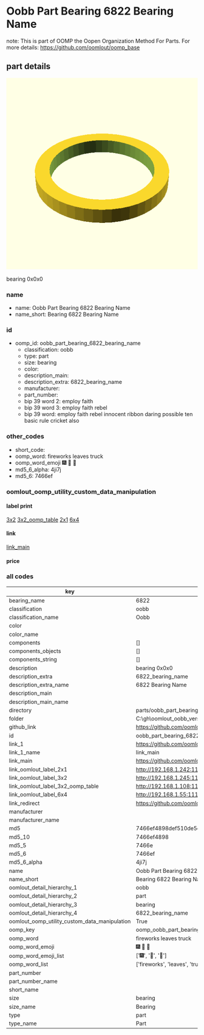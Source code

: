# Oobb Part Bearing 6822 Bearing Name  

note: This is part of OOMP the Oopen Organization Method For Parts. For more details: https://github.com/oomlout/oomp_base

##  part details
  

[![](3dpr.png)](3dpr.png)

bearing 0x0x0



### name
* name: Oobb Part Bearing 6822 Bearing Name
* name_short: Bearing 6822 Bearing Name
### id
* oomp_id: oobb_part_bearing_6822_bearing_name
  * classification: oobb
  * type: part
  * size: bearing
  * color: 
  * description_main: 
  * description_extra: 6822_bearing_name
  * manufacturer: 
  * part_number: 
  * bip 39 word 2: employ faith
  * bip 39 word 3: employ faith rebel
  * bip 39 word: employ faith rebel innocent ribbon daring possible ten basic rule cricket also

### other_codes
* short_code: 
* oomp_word: fireworks leaves truck
* oomp_word_emoji :fireworks: :leaves: :truck:
* md5_6_alpha: 4ji7j
* md5_6: 7466ef






### oomlout_oomp_utility_custom_data_manipulation
#### label print
[3x2](http://192.168.1.245:1112/?label=oomp%204ji7j)
[3x2_oomp_table](http://192.168.1.108:1112/?label=oomp%204ji7j)
[2x1](http://192.168.1.242:1112/?label=oomp%204ji7j)
[6x4](http://192.168.1.55:1112/?label=oomp%204ji7j)    

#### link

[link_main](https://github.com/oomlout/oomlout_oobb_version_4_generated_parts/tree/main/navigation_oomp/oobb/part/bearing//6822_bearing_name/part)                              

#### price







### all codes 
| key | value |  
| --- | --- |  
| bearing_name | 6822 |  
| classification | oobb |  
| classification_name | Oobb |  
| color |  |  
| color_name |  |  
| components | [] |  
| components_objects | [] |  
| components_string | [] |  
| description | bearing 0x0x0 |  
| description_extra | 6822_bearing_name |  
| description_extra_name | 6822 Bearing Name |  
| description_main |  |  
| description_main_name |  |  
| directory | parts/oobb_part_bearing_6822_bearing_name |  
| folder | C:\gh\oomlout_oobb_version_4_generated_parts\parts\oobb_part_bearing_6822_bearing_name |  
| github_link | https://github.com/oomlout/oomlout_oomp_part_src/tree/main/parts/oobb_part_bearing_6822_bearing_name |  
| id | oobb_part_bearing_6822_bearing_name |  
| link_1 | https://github.com/oomlout/oomlout_oobb_version_4_generated_parts/tree/main/navigation_oomp/oobb/part/bearing//6822_bearing_name/part |  
| link_1_name | link_main |  
| link_main | https://github.com/oomlout/oomlout_oobb_version_4_generated_parts/tree/main/navigation_oomp/oobb/part/bearing//6822_bearing_name/part |  
| link_oomlout_label_2x1 | http://192.168.1.242:1112/?label=oomp%204ji7j |  
| link_oomlout_label_3x2 | http://192.168.1.245:1112/?label=oomp%204ji7j |  
| link_oomlout_label_3x2_oomp_table | http://192.168.1.108:1112/?label=oomp%204ji7j |  
| link_oomlout_label_6x4 | http://192.168.1.55:1112/?label=oomp%204ji7j |  
| link_redirect | https://github.com/oomlout/oomlout_oobb_version_4_generated_parts/tree/main/parts/hardware_bearing_6822 |  
| manufacturer |  |  
| manufacturer_name |  |  
| md5 | 7466ef4898def510de5c874966548247 |  
| md5_10 | 7466ef4898 |  
| md5_5 | 7466e |  
| md5_6 | 7466ef |  
| md5_6_alpha | 4ji7j |  
| name | Oobb Part Bearing 6822 Bearing Name |  
| name_short | Bearing 6822 Bearing Name |  
| oomlout_detail_hierarchy_1 | oobb |  
| oomlout_detail_hierarchy_2 | part |  
| oomlout_detail_hierarchy_3 | bearing |  
| oomlout_detail_hierarchy_4 | 6822_bearing_name |  
| oomlout_oomp_utility_custom_data_manipulation | True |  
| oomp_key | oomp_oobb_part_bearing_6822_bearing_name |  
| oomp_word | fireworks leaves truck |  
| oomp_word_emoji | :fireworks: :leaves: :truck: |  
| oomp_word_emoji_list | [':fireworks:', ':leaves:', ':truck:'] |  
| oomp_word_list | ['fireworks', 'leaves', 'truck'] |  
| part_number |  |  
| part_number_name |  |  
| short_name |  |  
| size | bearing |  
| size_name | Bearing |  
| type | part |  
| type_name | Part |  
